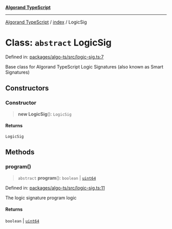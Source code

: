 [**Algorand TypeScript**](../../README.md)

***

[Algorand TypeScript](../../modules.md) / [index](../README.md) / LogicSig

# Class: `abstract` LogicSig

Defined in: [packages/algo-ts/src/logic-sig.ts:7](https://github.com/algorandfoundation/puya-ts/blob/main/packages/algo-ts/src/logic-sig.ts#L7)

Base class for Algorand TypeScript Logic Signatures (also known as Smart Signatures)

## Constructors

### Constructor

> **new LogicSig**(): `LogicSig`

#### Returns

`LogicSig`

## Methods

### program()

> `abstract` **program**(): `boolean` \| [`uint64`](../type-aliases/uint64.md)

Defined in: [packages/algo-ts/src/logic-sig.ts:11](https://github.com/algorandfoundation/puya-ts/blob/main/packages/algo-ts/src/logic-sig.ts#L11)

The logic signature program logic

#### Returns

`boolean` \| [`uint64`](../type-aliases/uint64.md)
